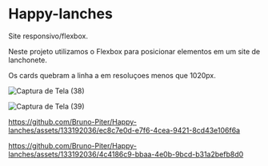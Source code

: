 # Happy-lanches

Site responsivo/flexbox.

Neste projeto utilizamos o Flexbox para posicionar elementos em um site de lanchonete.

Os cards quebram a linha a em resoluçoes menos que 1020px.



![Captura de Tela (38)](https://github.com/Bruno-Piter/Happy-lanches/assets/133192036/fde62557-274b-494a-9251-2d33cf6e525b)


![Captura de Tela (39)](https://github.com/Bruno-Piter/Happy-lanches/assets/133192036/b8e6b72d-31bf-4f72-afb3-72812b0bd83d)




https://github.com/Bruno-Piter/Happy-lanches/assets/133192036/ec8c7e0d-e7f6-4cea-9421-8cd43e106f6a







https://github.com/Bruno-Piter/Happy-lanches/assets/133192036/4c4186c9-bbaa-4e0b-9bcd-b31a2befb8d0






